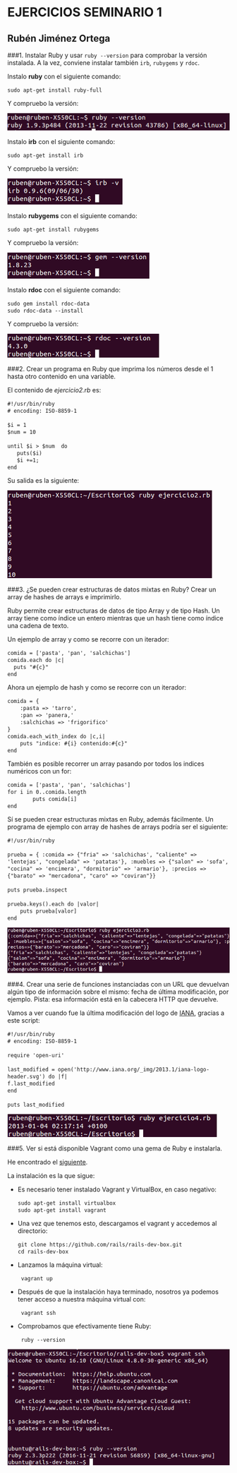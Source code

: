 <h1>EJERCICIOS SEMINARIO 1</h1>
<h2>Rubén Jiménez Ortega</h2>

###1. Instalar Ruby y usar `ruby --version` para comprobar la versión instalada. A la vez, conviene instalar también `irb`, `rubygems` y `rdoc`.

Instalo __ruby__ con el siguiente comando:

    sudo apt-get install ruby-full

Y compruebo la versión:

![Sin titulo](Imagenes_S1/1.png)

Instalo __irb__ con el siguiente comando:

    sudo apt-get install irb

Y compruebo la versión:

![Sin titulo](Imagenes_S1/2.png)

Instalo __rubygems__ con el siguiente comando:

    sudo apt-get install rubygems

Y compruebo la versión:

![Sin titulo](Imagenes_S1/3.png)

Instalo __rdoc__ con el siguiente comando:

    sudo gem install rdoc-data
    sudo rdoc-data --install

Y compruebo la versión:

![Sin titulo](Imagenes_S1/4.png)

###2. Crear un programa en Ruby que imprima los números desde el 1 hasta otro contenido en una variable.

El contenido de _ejercicio2.rb_ es:

    #!/usr/bin/ruby
    # encoding: ISO-8859-1

    $i = 1
    $num = 10

    until $i > $num  do
       puts($i)
       $i +=1;
    end

Su salida es la siguiente:

![Sin titulo](Imagenes_S1/5.png)

###3. ¿Se pueden crear estructuras de datos mixtas en Ruby? Crear un array de hashes de arrays e imprimirlo.

Ruby permite crear estructuras de datos de tipo Array y de tipo Hash. Un array tiene como índice un entero mientras que un hash tiene como índice una cadena de texto.

Un ejemplo de array y como se recorre con un iterador:

    comida = ['pasta', 'pan', 'salchichas']
    comida.each do |c|
      puts "#{c}"
    end

Ahora un ejemplo de hash y como se recorre con un iterador:

    comida = {
        :pasta => 'tarro',
        :pan => 'panera,'
        :salchichas => 'frigorifico'
    }
    comida.each_with_index do |c,i|
        puts "indice: #{i} contenido:#{c}"
    end

También es posible recorrer un array pasando por todos los indices numéricos con un for:

    comida = ['pasta', 'pan', 'salchichas']
    for i in 0..comida.length
            puts comida[i]
    end

Sí se pueden crear estructuras mixtas en Ruby, además fácilmente. Un programa de ejemplo con array de hashes de arrays podría ser el siguiente:

    #!/usr/bin/ruby

    prueba = { :comida => {"fria" => 'salchichas', "caliente" => 'lentejas', "congelada" => 'patatas'}, :muebles => {"salon" => 'sofa', "cocina" => 'encimera', "dormitorio" => 'armario'}, :precios => {"barato" => "mercadona", "caro" => "coviran"}}

    puts prueba.inspect

    prueba.keys().each do |valor|
        puts prueba[valor]
    end

![Sin titulo](Imagenes_S1/8.png)

###4. Crear una serie de funciones instanciadas con un URL que devuelvan algún tipo de información sobre el mismo: fecha de última modificación, por ejemplo. Pista: esa información está en la cabecera HTTP que devuelve.

Vamos a ver cuando fue la última modificación del logo de [IANA](http://www.iana.org/_img/2013.1/iana-logo-header.svg), gracias a este script:

    #!/usr/bin/ruby
    # encoding: ISO-8859-1

    require 'open-uri'

    last_modified = open('http://www.iana.org/_img/2013.1/iana-logo-header.svg') do |f|
    f.last_modified
    end

    puts last_modified

![Sin titulo](Imagenes_S1/6.png)

###5. Ver si está disponible Vagrant como una gema de Ruby e instalarla.

He encontrado el [siguiente](https://github.com/rails/rails-dev-box).

La instalación es la que sigue:

  - Es necesario tener instalado Vagrant y VirtualBox, en caso negativo:

        sudo apt-get install virtualbox
        sudo apt-get install vagrant

  - Una vez que tenemos esto, descargamos el vagrant y accedemos al directorio:

        git clone https://github.com/rails/rails-dev-box.git
        cd rails-dev-box

   - Lanzamos la máquina virtual:

          vagrant up

   - Después de que la instalación haya terminado, nosotros ya podemos tener acceso a nuestra máquina virtual con:

          vagrant ssh

   - Comprobamos que efectivamente tiene Ruby:

          ruby --version


  ![Sin titulo](Imagenes_S1/7.png)
